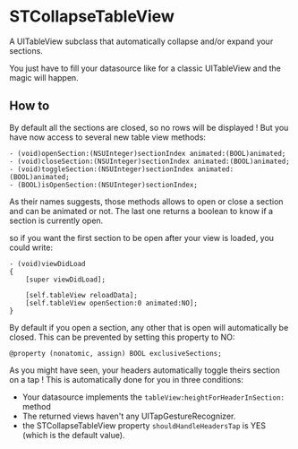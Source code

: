 STCollapseTableView
===============

A UITableView subclass that automatically collapse and/or expand your sections.

You just have to fill your datasource like for a classic UITableView and the magic will happen.

## How to

By default all the sections are closed, so no rows will be displayed !
But you have now access to several new table view methods:

```
- (void)openSection:(NSUInteger)sectionIndex animated:(BOOL)animated;
- (void)closeSection:(NSUInteger)sectionIndex animated:(BOOL)animated;
- (void)toggleSection:(NSUInteger)sectionIndex animated:(BOOL)animated;
- (BOOL)isOpenSection:(NSUInteger)sectionIndex;
```
As their names suggests, those methods allows to open or close a section and can be animated or not. The last one returns a boolean to know if a section is currently open.

so if you want the first section to be open after your view is loaded, you could write:

```
- (void)viewDidLoad
{
    [super viewDidLoad];
    
    [self.tableView reloadData];
    [self.tableView openSection:0 animated:NO];
}
```

By default if you open a section, any other that is open will automatically be closed.
This can be prevented by setting this property to NO:

```
@property (nonatomic, assign) BOOL exclusiveSections;
```

As you might have seen, your headers automatically toggle theirs section on a tap !
This is automatically done for you in three conditions:
* Your datasource implements the `tableView:heightForHeaderInSection:` method
* The returned views haven't any UITapGestureRecognizer.
* the STCollapseTableView property `shouldHandleHeadersTap` is YES (which is the default value).